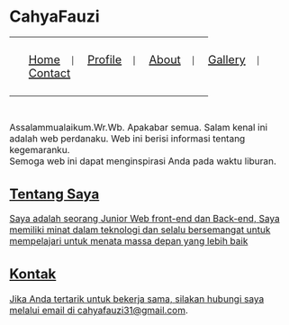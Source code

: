 # CahyaFauzi
<html lang="en">
<head>
    <meta charset="UTF-8">
    <meta name="viewport" content="width=device-width, initial-scale=1.0">
    <title>Hyperlink</title>
</head>
<body>
        <hr color="blue" width="70%" size="5" align="left">
        <nav>
            <ul style="padding: 14px;">
                <li style="list-style: none; display: inline;"><a href="home.html" style="font-size: 20px ; padding: 14px 20px">Home</a></li>|
                <li style="list-style: none; display: inline;"><a href="profilkontak.html" style="font-size: 20px ; padding: 14px 20px">Profile</a></li>|
                <li style="list-style: none; display: inline;"><a href="about.html" style="font-size: 20px ; padding: 14px 20px">About</a></li>|
                <li style="list-style: none; display: inline;"><a href="ikan-cupang-foto-pixabay-aayi.jpg" style="font-size: 20px ; padding: 14px 20px">Gallery</a></li>|
                <li style="list-style: none; display: inline;"><a href="contact.html" style="font-size: 20px ; padding: 14px 20px">Contact</a></li>
            </ul>
        </nav>
        <hr color="blue" width="70%" size="5" align="left">
        <br>
        <p>
            <font size=3>Assalammualaikum.Wr.Wb.
            Apakabar semua. Salam kenal ini adalah web perdanaku. Web ini berisi informasi tentang kegemaranku. <br>Semoga web ini dapat menginspirasi Anda pada waktu liburan.<a href="http://www.google.com">
            <section id="about">
                <h2>Tentang Saya</h2>
                <p>Saya adalah seorang Junior Web front-end dan Back-end, Saya memiliki minat dalam teknologi dan selalu bersemangat untuk mempelajari untuk menata massa depan yang lebih baik</p>
            </section>
                <h2>Kontak</h2>
                <p>Jika Anda tertarik untuk bekerja sama, silakan hubungi saya melalui email di <a href="cahyafauzi31@gmail.com">cahyafauzi31@gmail.com</a>.</p>
            </font>
        </p>
    </body>
    </html>
</body>
</html>
